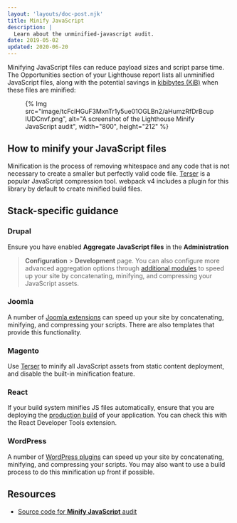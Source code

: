 ```yaml
---
layout: 'layouts/doc-post.njk'
title: Minify JavaScript
description: |
  Learn about the unminified-javascript audit.
date: 2019-05-02
updated: 2020-06-20
---
```


Minifying JavaScript files can reduce payload sizes and script parse time.
The Opportunities section of your Lighthouse report lists
all unminified JavaScript files,
along with the potential savings in [kibibytes (KiB)](https://en.wikipedia.org/wiki/Kibibyte)
when these files are minified:

<figure>
  {% Img src="image/tcFciHGuF3MxnTr1y5ue01OGLBn2/aHumzRfDrBcuplUDCnvf.png", alt="A screenshot of the Lighthouse Minify JavaScript audit", width="800", height="212" %}
</figure>

## How to minify your JavaScript files

Minification is the process of removing whitespace and any code that is not necessary
to create a smaller but perfectly valid code file.
[Terser](https://github.com/terser-js/terser) is a popular JavaScript compression tool.
webpack v4 includes a plugin for this library by default to create minified build files.

## Stack-specific guidance

### Drupal

Ensure you have enabled **Aggregate JavaScript files** in the **Administration**

> **Configuration** > **Development** page. You can also configure more advanced
> aggregation options through [additional
> modules](https://www.drupal.org/project/project_module?f%5B0%5D=&f%5B1%5D=&f%5B2%5D=im_vid_3%3A123&f%5B3%5D=&f%5B4%5D=sm_field_project_type%3Afull&f%5B5%5D=&f%5B6%5D=&text=javascript+aggregation&solrsort=iss_project_release_usage+desc&op=Search)
> to speed up your site by concatenating, minifying, and compressing your
> JavaScript assets.

### Joomla

A number of [Joomla
extensions](https://extensions.joomla.org/instant-search/?jed_live%5Bquery%5D=performance)
can speed up your site by concatenating, minifying, and compressing your
scripts. There are also templates that provide this functionality.

### Magento

Use [Terser](https://www.npmjs.com/package/terser) to minify all JavaScript
assets from static content deployment, and disable the built-in minification
feature.

### React

If your build system minifies JS files automatically, ensure that you are
deploying the [production
build](https://reactjs.org/docs/optimizing-performance.html#use-the-production-build)
of your application. You can check this with the React Developer Tools
extension.

### WordPress

A number of [WordPress
plugins](https://wordpress.org/plugins/search/minify+javascript/) can speed up
your site by concatenating, minifying, and compressing your scripts. You may
also want to use a build process to do this minification up front if possible.

## Resources

- [Source code for **Minify JavaScript** audit](https://github.com/GoogleChrome/lighthouse/blob/master/lighthouse-core/audits/byte-efficiency/unminified-javascript.js)
